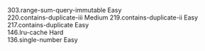 303.range-sum-query-immutable                                    Easy  
220.contains-duplicate-iii                                       Medium
219.contains-duplicate-ii                                        Easy  
217.contains-duplicate                                           Easy  
146.lru-cache                                                    Hard  
136.single-number                                                Easy  
